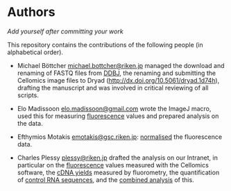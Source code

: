 Authors
=======

_Add yourself after committing your work_

This repository contains the contributions of the following people
(in alphabetical order).

 * Michael Böttcher <michael.bottcher@riken.jp> managed the download and renaming
   of FASTQ files from [DDBJ](DDBJ), the renaming and submitting the Cellomics image
   files to Dryad (http://dx.doi.org/10.5061/dryad.1d74h), drafting the manuscript and was involved in
   critical reviewing of all scripts.

 * Elo Madissoon <elo.madissoon@gmail.com> wrote the ImageJ macro, used this 
   for measuring [fluorescence](fluorescence) values and prepared analysis on
   the data.

 * Efthymios Motakis <emotakis@gsc.riken.jp>: [normalised](Intensity_correction)
   the fluorescence data.

 * Charles Plessy <plessy@riken.jp> drafted the analysis on our Intranet, in
   particular on the [fluorescence](fluorescence) values measured with the
   Cellomics software, the [cDNA yields](cDNA_concentration) measured by
   fluorometry, the quantification of [control RNA sequences](control-sequences),
   and the [combined analysis](combine_all) of this.
